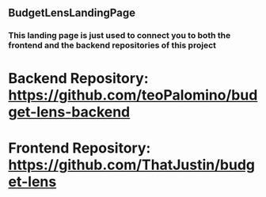 ## BudgetLensLandingPage
### This landing page is just used to connect you to both the frontend and the backend repositories of this project
# Backend Repository: https://github.com/teoPalomino/budget-lens-backend
# Frontend Repository: https://github.com/ThatJustin/budget-lens
